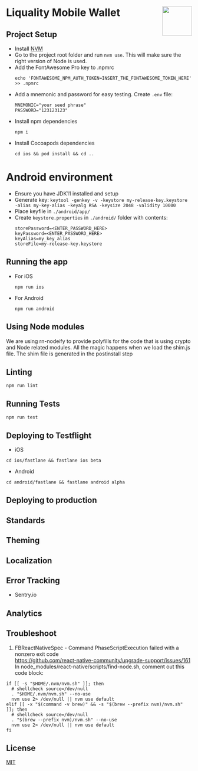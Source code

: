 # Liquality Mobile Wallet <img align="right" src="https://raw.githubusercontent.com/liquality/chainabstractionlayer/master/liquality-logo.png" height="80px" />

## Project Setup

- Install [NVM](https://github.com/nvm-sh/nvm#installing-and-updating)
- Go to the project root folder and run `nvm use`. This will make sure the right version of Node is used.
- Add the FontAwesome Pro key to .npmrc
  ```
  echo 'FONTAWESOME_NPM_AUTH_TOKEN=INSERT_THE_FONTAWESOME_TOKEN_HERE' >> .npmrc
  ```
- Add a mnemonic and password for easy testing. Create `.env` file:
  ```
  MNEMONIC="your seed phrase"
  PASSWORD="123123123"
  ```
- Install npm dependencies
  ```
  npm i
  ```
- Install Cocoapods dependencies
  ```
  cd ios && pod install && cd ..
  ```

# Android environment

- Ensure you have JDK11 installed and setup
- Generate key: `keytool -genkey -v -keystore my-release-key.keystore -alias my-key-alias -keyalg RSA -keysize 2048 -validity 10000`
- Place keyfile in `./android/app/`
- Create `keystore.properties` in `./android/` folder with contents:
  ```
  storePassword=<ENTER_PASSWORD_HERE>
  keyPassword=<ENTER_PASSWORD_HERE>
  keyAlias=my_key_alias
  storeFile=my-release-key.keystore
  ```

## Running the app

- For iOS
  ```
  npm run ios
  ```
- For Android
  ```
  npm run android
  ```

## Using Node modules

We are using rn-nodeify to provide polyfills for the code that is using crypto and Node related modules. All the magic happens when we load the shim.js file.
The shim file is generated in the postinstall step

## Linting

```
npm run lint
```

## Running Tests

```
npm run test
```

## Deploying to Testflight

- iOS

```
cd ios/fastlane && fastlane ios beta
```

- Android

```
cd android/fastlane && fastlane android alpha
```

## Deploying to production

## Standards

## Theming

## Localization

## Error Tracking

- Sentry.io

## Analytics

## Troubleshoot

1. FBReactNativeSpec - Command PhaseScriptExecution failed with a nonzero exit code<br>
   https://github.com/react-native-community/upgrade-support/issues/161<br>
   In node_modules/react-native/scripts/find-node.sh, comment out this code block:

```
if [[ -s "$HOME/.nvm/nvm.sh" ]]; then
  # shellcheck source=/dev/null
  . "$HOME/.nvm/nvm.sh" --no-use
  nvm use 2> /dev/null || nvm use default
elif [[ -x "$(command -v brew)" && -s "$(brew --prefix nvm)/nvm.sh" ]]; then
  # shellcheck source=/dev/null
  . "$(brew --prefix nvm)/nvm.sh" --no-use
  nvm use 2> /dev/null || nvm use default
fi
```

## License

[MIT](./LICENSE.md)
